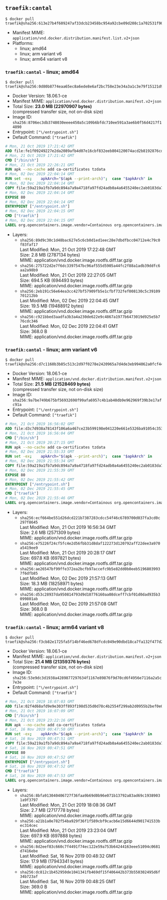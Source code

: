 ## `traefik:cantal`

```console
$ docker pull traefik@sha256:613e27b4f609247af33dcb23458bc954a92cbe09d208c1a702531f906f3bdf19
```

-	Manifest MIME: `application/vnd.docker.distribution.manifest.list.v2+json`
-	Platforms:
	-	linux; amd64
	-	linux; arm variant v6
	-	linux; arm64 variant v8

### `traefik:cantal` - linux; amd64

```console
$ docker pull traefik@sha256:0d80b8774eaa65ec8a6ede8e6af2bc758e23e34a3a1c3e79f15121d99e200e2f
```

-	Docker Version: 18.06.1-ce
-	Manifest MIME: `application/vnd.docker.distribution.manifest.v2+json`
-	Total Size: **23.0 MB (22970907 bytes)**  
	(compressed transfer size, not on-disk size)
-	Image ID: `sha256:8706ec3db3748030eeee450a5c109b6bfdc710ee591a3ae6b0f56d4217f14890`
-	Entrypoint: `["\/entrypoint.sh"]`
-	Default Command: `["traefik"]`

```dockerfile
# Mon, 21 Oct 2019 17:21:42 GMT
ADD file:fe1f09249227e2da2089afb4d07e16cbf832eeb804120074acd2b8192876cd28 in / 
# Mon, 21 Oct 2019 17:21:42 GMT
CMD ["/bin/sh"]
# Mon, 21 Oct 2019 22:26:21 GMT
RUN apk --no-cache add ca-certificates tzdata
# Mon, 02 Dec 2019 22:04:14 GMT
RUN set -ex; 	apkArch="$(apk --print-arch)"; 	case "$apkArch" in 		armhf) arch='armv6' ;; 		aarch64) arch='arm64' ;; 		x86_64) arch='amd64' ;; 		*) echo >&2 "error: unsupported architecture: $apkArch"; exit 1 ;; 	esac; 	wget --quiet -O /tmp/traefik.tar.gz "https://github.com/containous/traefik/releases/download/v2.1.0-rc3/traefik_v2.1.0-rc3_linux_$arch.tar.gz"; 	tar xzvf /tmp/traefik.tar.gz -C /usr/local/bin traefik; 	rm -f /tmp/traefik.tar.gz; 	chmod +x /usr/local/bin/traefik
# Mon, 02 Dec 2019 22:04:14 GMT
COPY file:59a219a1fb7a9dc894a7a9a4718fa97fd24adb0a4a6455240ec2ab0183da796e in / 
# Mon, 02 Dec 2019 22:04:14 GMT
EXPOSE 80
# Mon, 02 Dec 2019 22:04:14 GMT
ENTRYPOINT ["/entrypoint.sh"]
# Mon, 02 Dec 2019 22:04:15 GMT
CMD ["traefik"]
# Mon, 02 Dec 2019 22:04:15 GMT
LABEL org.opencontainers.image.vendor=Containous org.opencontainers.image.url=https://traefik.io org.opencontainers.image.title=Traefik org.opencontainers.image.description=A modern reverse-proxy org.opencontainers.image.version=v2.1.0-rc3 org.opencontainers.image.documentation=https://docs.traefik.io
```

-	Layers:
	-	`sha256:89d9c30c1d48bac627e5c6cb0d1ed1eec28e7dbdfbcc04712e4c79c0f83faf17`  
		Last Modified: Mon, 21 Oct 2019 17:22:48 GMT  
		Size: 2.8 MB (2787134 bytes)  
		MIME: application/vnd.docker.image.rootfs.diff.tar.gzip
	-	`sha256:275722d2e7f6dc3397547bc96af555d5905a44fc2f88a1adb39ddfc6aa2a98b9`  
		Last Modified: Mon, 21 Oct 2019 22:27:05 GMT  
		Size: 694.5 KB (694493 bytes)  
		MIME: application/vnd.docker.image.rootfs.diff.tar.gzip
	-	`sha256:2eb191c56e64ea3cc427bf57909fb5e1cfbf732fef008130c5c39109701212bb`  
		Last Modified: Mon, 02 Dec 2019 22:04:45 GMT  
		Size: 19.5 MB (19488912 bytes)  
		MIME: application/vnd.docker.image.rootfs.diff.tar.gzip
	-	`sha256:c921bbed3aadfa3b3a4a230de622e9c4867a1977b6473019d925e5b776cdc346`  
		Last Modified: Mon, 02 Dec 2019 22:04:41 GMT  
		Size: 368.0 B  
		MIME: application/vnd.docker.image.rootfs.diff.tar.gzip

### `traefik:cantal` - linux; arm variant v6

```console
$ docker pull traefik@sha256:d7c1160b3b85c513c2d97f0278e2420965a7d4de3eb994062a0fcf44c7ba8b1c
```

-	Docker Version: 18.06.1-ce
-	Manifest MIME: `application/vnd.docker.distribution.manifest.v2+json`
-	Total Size: **21.5 MB (21528469 bytes)**  
	(compressed transfer size, not on-disk size)
-	Image ID: `sha256:9a7be749b675bf56932698f99afa6957c4b1ab40db9e962969f39b3e17afc91a`
-	Entrypoint: `["\/entrypoint.sh"]`
-	Default Command: `["traefik"]`

```dockerfile
# Mon, 21 Oct 2019 16:56:02 GMT
ADD file:d3c7d938a78143f106a6a467ce23b599198e041220e661e5326ba91054c353ef in / 
# Mon, 21 Oct 2019 16:56:04 GMT
CMD ["/bin/sh"]
# Mon, 21 Oct 2019 20:27:15 GMT
RUN apk --no-cache add ca-certificates tzdata
# Mon, 02 Dec 2019 21:55:33 GMT
RUN set -ex; 	apkArch="$(apk --print-arch)"; 	case "$apkArch" in 		armhf) arch='armv6' ;; 		aarch64) arch='arm64' ;; 		x86_64) arch='amd64' ;; 		*) echo >&2 "error: unsupported architecture: $apkArch"; exit 1 ;; 	esac; 	wget --quiet -O /tmp/traefik.tar.gz "https://github.com/containous/traefik/releases/download/v2.1.0-rc3/traefik_v2.1.0-rc3_linux_$arch.tar.gz"; 	tar xzvf /tmp/traefik.tar.gz -C /usr/local/bin traefik; 	rm -f /tmp/traefik.tar.gz; 	chmod +x /usr/local/bin/traefik
# Mon, 02 Dec 2019 21:55:34 GMT
COPY file:59a219a1fb7a9dc894a7a9a4718fa97fd24adb0a4a6455240ec2ab0183da796e in / 
# Mon, 02 Dec 2019 21:55:39 GMT
EXPOSE 80
# Mon, 02 Dec 2019 21:55:42 GMT
ENTRYPOINT ["/entrypoint.sh"]
# Mon, 02 Dec 2019 21:55:45 GMT
CMD ["traefik"]
# Mon, 02 Dec 2019 21:55:46 GMT
LABEL org.opencontainers.image.vendor=Containous org.opencontainers.image.url=https://traefik.io org.opencontainers.image.title=Traefik org.opencontainers.image.description=A modern reverse-proxy org.opencontainers.image.version=v2.1.0-rc3 org.opencontainers.image.documentation=https://docs.traefik.io
```

-	Layers:
	-	`sha256:ecf664be551d26dcd221b7387283cdcc54f46c6789700d037fa3cd0c297f8645`  
		Last Modified: Mon, 21 Oct 2019 16:56:34 GMT  
		Size: 2.6 MB (2571309 bytes)  
		MIME: application/vnd.docker.image.rootfs.diff.tar.gzip
	-	`sha256:e75226f24cf5fc4e2d56fbb31d8daf122273d120792aff22dee3a970a5419ee9`  
		Last Modified: Mon, 21 Oct 2019 20:28:17 GMT  
		Size: 697.8 KB (697821 bytes)  
		MIME: application/vnd.docker.image.rootfs.diff.tar.gzip
	-	`sha256:ae26547bf99ffe372ea2bcfb97accefc9b5e82dd0b0eeb51968039937f6dfb85`  
		Last Modified: Mon, 02 Dec 2019 21:57:13 GMT  
		Size: 18.3 MB (18258971 bytes)  
		MIME: application/vnd.docker.image.rootfs.diff.tar.gzip
	-	`sha256:d53c28937da950814793d9d10776160aa08dceff7cbf01d0dad935b3099801ab`  
		Last Modified: Mon, 02 Dec 2019 21:57:08 GMT  
		Size: 368.0 B  
		MIME: application/vnd.docker.image.rootfs.diff.tar.gzip

### `traefik:cantal` - linux; arm64 variant v8

```console
$ docker pull traefik@sha256:f3cb82e1725fa5f14bf46ed678dfcdc049e90dbd18ca7fa132f477d28a6a90fc
```

-	Docker Version: 18.06.1-ce
-	Manifest MIME: `application/vnd.docker.distribution.manifest.v2+json`
-	Total Size: **21.4 MB (21359376 bytes)**  
	(compressed transfer size, not on-disk size)
-	Image ID: `sha256:53e9dc3d1938a4289877297634f1167e89876f9d70cd6f4956e7116a2a5c7e3e`
-	Entrypoint: `["\/entrypoint.sh"]`
-	Default Command: `["traefik"]`

```dockerfile
# Mon, 21 Oct 2019 18:07:03 GMT
ADD file:02f4d68afd9e9e303ff893f198d535d0d78c4b2554f299ab2d0955b2bef0e06a in / 
# Mon, 21 Oct 2019 18:07:09 GMT
CMD ["/bin/sh"]
# Mon, 21 Oct 2019 23:22:16 GMT
RUN apk --no-cache add ca-certificates tzdata
# Sat, 16 Nov 2019 00:47:50 GMT
RUN set -ex; 	apkArch="$(apk --print-arch)"; 	case "$apkArch" in 		armhf) arch='armv6' ;; 		aarch64) arch='arm64' ;; 		x86_64) arch='amd64' ;; 		*) echo >&2 "error: unsupported architecture: $apkArch"; exit 1 ;; 	esac; 	wget --quiet -O /tmp/traefik.tar.gz "https://github.com/containous/traefik/releases/download/v2.1.0-rc2/traefik_v2.1.0-rc2_linux_$arch.tar.gz"; 	tar xzvf /tmp/traefik.tar.gz -C /usr/local/bin traefik; 	rm -f /tmp/traefik.tar.gz; 	chmod +x /usr/local/bin/traefik
# Sat, 16 Nov 2019 00:47:51 GMT
COPY file:59a219a1fb7a9dc894a7a9a4718fa97fd24adb0a4a6455240ec2ab0183da796e in / 
# Sat, 16 Nov 2019 00:47:51 GMT
EXPOSE 80
# Sat, 16 Nov 2019 00:47:52 GMT
ENTRYPOINT ["/entrypoint.sh"]
# Sat, 16 Nov 2019 00:47:52 GMT
CMD ["traefik"]
# Sat, 16 Nov 2019 00:47:53 GMT
LABEL org.opencontainers.image.vendor=Containous org.opencontainers.image.url=https://traefik.io org.opencontainers.image.title=Traefik org.opencontainers.image.description=A modern reverse-proxy org.opencontainers.image.version=v2.1.0-rc2 org.opencontainers.image.documentation=https://docs.traefik.io
```

-	Layers:
	-	`sha256:8bfa913040406727f36faa9b69d0b96e071b13792a83ad69c19389031a9f3797`  
		Last Modified: Mon, 21 Oct 2019 18:08:36 GMT  
		Size: 2.7 MB (2717778 bytes)  
		MIME: application/vnd.docker.image.rootfs.diff.tar.gzip
	-	`sha256:a21b1a0e782f54ba929f36f1f589cbf9cacb6e15d6644d901741533bec314cec`  
		Last Modified: Mon, 21 Oct 2019 23:23:04 GMT  
		Size: 697.9 KB (697888 bytes)  
		MIME: application/vnd.docker.image.rootfs.diff.tar.gzip
	-	`sha256:8d2eef83c660c7f4491f74ec122e59a753b64244163eee51094c0681d7416ebe`  
		Last Modified: Sat, 16 Nov 2019 00:48:32 GMT  
		Size: 17.9 MB (17943341 bytes)  
		MIME: application/vnd.docker.image.rootfs.diff.tar.gzip
	-	`sha256:dc812c1b452950de1041341fb469df15f406442b373b550302495d6f34b723af`  
		Last Modified: Sat, 16 Nov 2019 00:48:25 GMT  
		Size: 369.0 B  
		MIME: application/vnd.docker.image.rootfs.diff.tar.gzip
